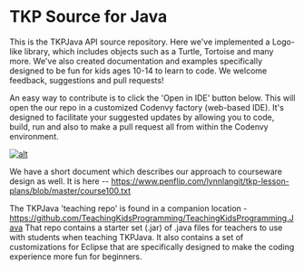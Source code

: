 TKP Source for Java
===================================
This is the TKPJava API source repository. Here we've implemented a Logo-like library, which includes objects such as a Turtle, Tortoise and many more.  We've also created documentation and examples specifically designed to be fun for kids ages 10-14 to learn to code.  We welcome feedback, suggestions and pull requests!  

An easy way to contribute is to click the 'Open in IDE' button below. This will open the our repo in a customized Codenvy factory (web-based IDE). It's designed to facilitate your suggested updates by allowing you to code, build, run and also to make a pull request all from within the Codenvy environment.  

[![alt](https://camo.githubusercontent.com/cc0a65c7f5f132f190b43fdab61a0edfb9c00571/68747470733a2f2f7261776769742e636f6d2f736c656d6575722f34613930306262363833303061323634333637392f7261772f316164326336643738346339326663323138383663373635626336333135613166326565363930632f636f64656e76792d636f6e747269627574652e737667)](https://codenvy.com/f?id=wvze4gb3kkwsvioa)

We have a short document which describes our approach to courseware design as well.  It is here -- https://www.penflip.com/lynnlangit/tkp-lesson-plans/blob/master/course100.txt

The TKPJava 'teaching repo' is found in a companion location - https://github.com/TeachingKidsProgramming/TeachingKidsProgramming.Java
That repo contains a starter set (.jar) of .java files for teachers to use with students when teaching TKPJava.  It also contains a set of customizations for Eclipse that are specifically designed to make the coding experience more fun for beginners.






